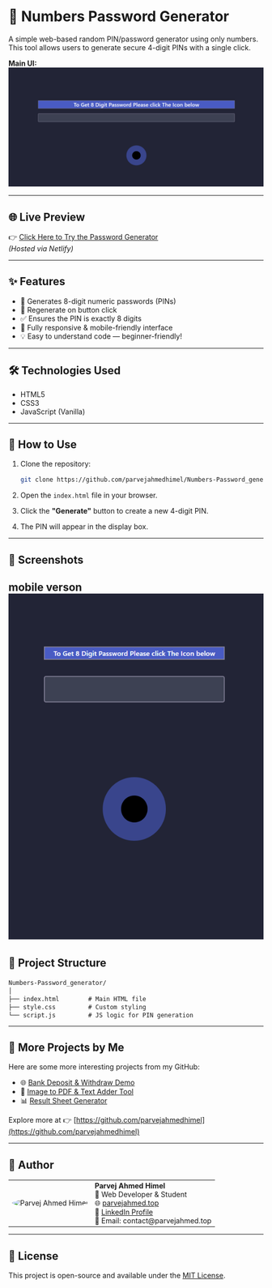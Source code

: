 # 🔐 Numbers Password Generator

A simple web-based random PIN/password generator using only numbers. This tool allows users to generate secure 4-digit PINs with a single click.

**Main UI:**  
![UI Screenshot](https://github.com/parvejahmedhimel/Numbers-Password_generator/blob/main/Screenshot%202025-06-14%20164057.png)

---

## 🌐 Live Preview

👉 [Click Here to Try the Password Generator](https://passwordmakingbd.netlify.app/)  
*(Hosted via Netlify)*

---

## ✨ Features

- 🔢 Generates 8-digit numeric passwords (PINs)
- 🔁 Regenerate on button click
- ✅ Ensures the PIN is exactly 8 digits
- 📱 Fully responsive & mobile-friendly interface
- 💡 Easy to understand code — beginner-friendly!

---

## 🛠️ Technologies Used

- HTML5  
- CSS3  
- JavaScript (Vanilla)

---

## 🚀 How to Use

1. Clone the repository:
   ```bash
   git clone https://github.com/parvejahmedhimel/Numbers-Password_generator.git
   ```

2. Open the `index.html` file in your browser.

3. Click the **"Generate"** button to create a new 4-digit PIN.

4. The PIN will appear in the display box.

---

## 📸 Screenshots

mobile verson
![Screenshot](https://github.com/parvejahmedhimel/Numbers-Password_generator/blob/main/Screenshot%202025-06-14%20164109.png)
---

## 📂 Project Structure

```
Numbers-Password_generator/
│
├── index.html        # Main HTML file
├── style.css         # Custom styling
└── script.js         # JS logic for PIN generation
```

---

## 📁 More Projects by Me

Here are some more interesting projects from my GitHub:

- 🌐 [Bank Deposit & Withdraw Demo](https://github.com/parvejahmedhimel/Demu-of-bank-depo-and-withdraw)
- 📸 [Image to PDF & Text Adder Tool](https://github.com/parvejahmedhimel/img-to-pdf-and-text)
- 📊 [Result Sheet Generator](https://github.com/parvejahmedhimel/result-generate)

Explore more at 👉 [https://github.com/parvejahmedhimel](https://github.com/parvejahmedhimel)

---

## 🙋 Author

<table>
  <tr>
    <td>
      <img src="https://avatars.githubusercontent.com/u/191766460?v=4" width="100" height="100" style="border-radius: 50%;" alt="Parvej Ahmed Himel">
    </td>
    <td>
      <strong>Parvej Ahmed Himel</strong><br>
      💼 Web Developer & Student<br>
      🌐 <a href="https://parvejahmed.top">parvejahmed.top</a><br>
      🔗 <a href="https://www.linkedin.com/in/parvej-ahmed-6bb453351">LinkedIn Profile</a><br>
      📧 Email: contact@parvejahmed.top
    </td>
  </tr>
</table>

---

## 📄 License

This project is open-source and available under the [MIT License](LICENSE).
